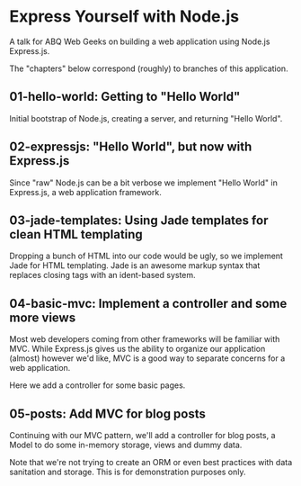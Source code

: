 # Express Yourself with Node.js

A talk for ABQ Web Geeks on building a web application using Node.js Express.js.

The "chapters" below correspond (roughly) to branches of this application.

## 01-hello-world: Getting to "Hello World"

Initial bootstrap of Node.js, creating a server, and returning "Hello World".

## 02-expressjs: "Hello World", but now with Express.js

Since "raw" Node.js can be a bit verbose we implement "Hello World" in Express.js, a web application framework.

## 03-jade-templates: Using Jade templates for clean HTML templating

Dropping a bunch of HTML into our code would be ugly, so we implement Jade for HTML templating. Jade is an awesome markup syntax that replaces closing tags with an ident-based system.

## 04-basic-mvc: Implement a controller and some more views

Most web developers coming from other frameworks will be familiar with MVC. While Express.js gives us the ability to organize our application (almost) however we'd like, MVC is a good way to separate concerns for a web application.

Here we add a controller for some basic pages.

## 05-posts: Add MVC for blog posts

Continuing with our MVC pattern, we'll add a controller for blog posts, a Model to do some in-memory storage, views and dummy data.

Note that we're not trying to create an ORM or even best practices with data sanitation and storage. This is for demonstration purposes only.
